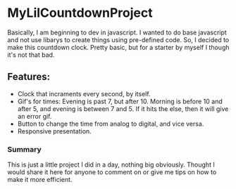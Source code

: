 # MyLilCountdownProject
Basically, I am beginning to dev in javascript. I wanted to do base javascript and not use libarys to create things using pre-defined code. So, I decided to make this countdown clock. Pretty basic, but for a starter by myself I though it's not that bad.
## Features:
* Clock that incraments every second, by itself.
* Gif's for times: Evening is past 7, but after 10. Morning is before 10 and after 5, and evening is between 7 and 5. If it hits the else, then it will give an error gif.
* Button to change the time from analog to digital, and vice versa.
* Responsive presentation.
### Summary
This is just a little project I did in a day, nothing big obviously. Thought I would share it here for anyone to comment on or give me tips on how to make it more efficient.
